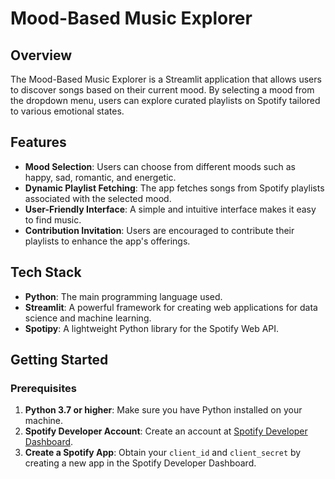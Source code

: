 
# Mood-Based Music Explorer

## Overview
The Mood-Based Music Explorer is a Streamlit application that allows users to discover songs based on their current mood. By selecting a mood from the dropdown menu, users can explore curated playlists on Spotify tailored to various emotional states.

## Features
- **Mood Selection**: Users can choose from different moods such as happy, sad, romantic, and energetic.
- **Dynamic Playlist Fetching**: The app fetches songs from Spotify playlists associated with the selected mood.
- **User-Friendly Interface**: A simple and intuitive interface makes it easy to find music.
- **Contribution Invitation**: Users are encouraged to contribute their playlists to enhance the app's offerings.

## Tech Stack
- **Python**: The main programming language used.
- **Streamlit**: A powerful framework for creating web applications for data science and machine learning.
- **Spotipy**: A lightweight Python library for the Spotify Web API.

## Getting Started

### Prerequisites
1. **Python 3.7 or higher**: Make sure you have Python installed on your machine.
2. **Spotify Developer Account**: Create an account at [Spotify Developer Dashboard](https://developer.spotify.com/dashboard/).
3. **Create a Spotify App**: Obtain your `client_id` and `client_secret` by creating a new app in the Spotify Developer Dashboard.
